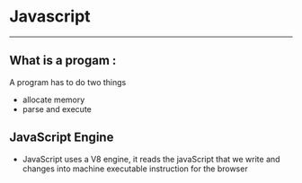 # Javascript
---

## What is a progam :
A program has to do two things 
- allocate memory
- parse and execute

## JavaScript Engine

- JavaScript uses a V8 engine, it reads the javaScript that we write and changes into machine executable instruction for the browser
